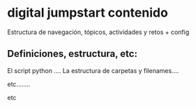 # digital jumpstart contenido
Estructura de navegación, tópicos, actividades y retos + config

## Definiciones, estructura, etc:
El script python ....
La estructura de carpetas y filenames.... 

etc........

etc
